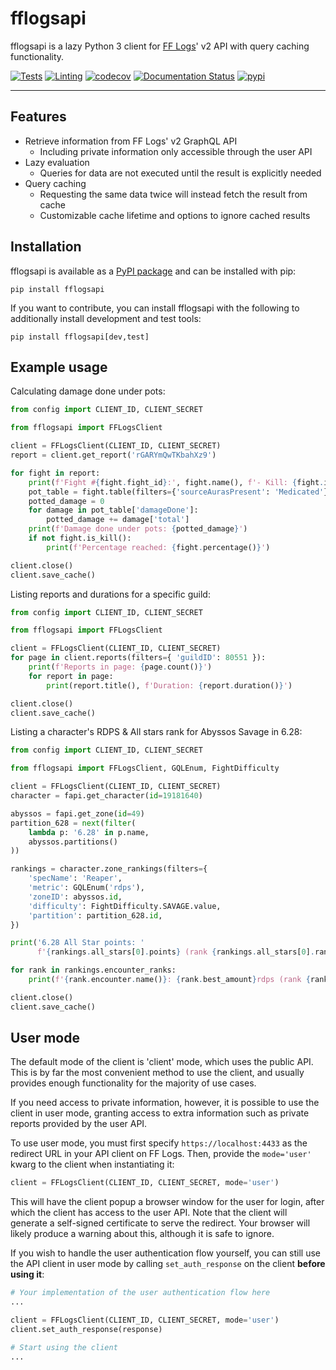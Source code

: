 # fflogsapi

fflogsapi is a lazy Python 3 client for [FF Logs](https://www.fflogs.com/)' v2 API with query caching functionality.

[![Tests](https://github.com/halworsen/fflogsapi/actions/workflows/test.yml/badge.svg?branch=master)](https://github.com/halworsen/fflogsapi/actions/workflows/test.yml)
[![Linting](https://github.com/halworsen/fflogsapi/actions/workflows/lint.yml/badge.svg?branch=master)](https://github.com/halworsen/fflogsapi/actions/workflows/lint.yml)
[![codecov](https://codecov.io/gh/halworsen/fflogsapi/branch/master/graph/badge.svg?token=YTEGMDJOGL)](https://codecov.io/gh/halworsen/fflogsapi)
[![Documentation Status](https://readthedocs.org/projects/fflogsapi/badge/?version=latest)](https://fflogsapi.readthedocs.io/en/latest/?badge=latest)
[![pypi](https://shields.io/pypi/v/fflogsapi)](https://pypi.org/project/fflogsapi/)

---

## Features

* Retrieve information from FF Logs' v2 GraphQL API
  * Including private information only accessible through the user API
* Lazy evaluation
  * Queries for data are not executed until the result is explicitly needed
* Query caching
  * Requesting the same data twice will instead fetch the result from cache
  * Customizable cache lifetime and options to ignore cached results

## Installation

fflogsapi is available as a [PyPI package](https://pypi.org/project/fflogsapi/) and
can be installed with pip:

```shell
pip install fflogsapi
```

If you want to contribute, you can install fflogsapi with the following to
additionally install development and test tools:

```shell
pip install fflogsapi[dev,test]
```

## Example usage

Calculating damage done under pots:

```python
from config import CLIENT_ID, CLIENT_SECRET

from fflogsapi import FFLogsClient

client = FFLogsClient(CLIENT_ID, CLIENT_SECRET)
report = client.get_report('rGARYmQwTKbahXz9')

for fight in report:
    print(f'Fight #{fight.fight_id}:', fight.name(), f'- Kill: {fight.is_kill()}')
    pot_table = fight.table(filters={'sourceAurasPresent': 'Medicated'})
    potted_damage = 0
    for damage in pot_table['damageDone']:
        potted_damage += damage['total']
    print(f'Damage done under pots: {potted_damage}')
    if not fight.is_kill():
        print(f'Percentage reached: {fight.percentage()}')

client.close()
client.save_cache()
```

Listing reports and durations for a specific guild:

```python
from config import CLIENT_ID, CLIENT_SECRET

from fflogsapi import FFLogsClient

client = FFLogsClient(CLIENT_ID, CLIENT_SECRET)
for page in client.reports(filters={ 'guildID': 80551 }):
    print(f'Reports in page: {page.count()}')
    for report in page:
        print(report.title(), f'Duration: {report.duration()}')

client.close()
client.save_cache()
```

Listing a character's RDPS & All stars rank for Abyssos Savage in 6.28:

```python
from config import CLIENT_ID, CLIENT_SECRET

from fflogsapi import FFLogsClient, GQLEnum, FightDifficulty

client = FFLogsClient(CLIENT_ID, CLIENT_SECRET)
character = fapi.get_character(id=19181640)

abyssos = fapi.get_zone(id=49)
partition_628 = next(filter(
    lambda p: '6.28' in p.name,
    abyssos.partitions()
))

rankings = character.zone_rankings(filters={
    'specName': 'Reaper',
    'metric': GQLEnum('rdps'),
    'zoneID': abyssos.id,
    'difficulty': FightDifficulty.SAVAGE.value,
    'partition': partition_628.id,
})

print('6.28 All Star points: '
      f'{rankings.all_stars[0].points} (rank {rankings.all_stars[0].rank})')

for rank in rankings.encounter_ranks:
    print(f'{rank.encounter.name()}: {rank.best_amount}rdps (rank {rank.all_stars.rank})')

client.close()
client.save_cache()
```

## User mode

The default mode of the client is 'client' mode, which uses the public API. This is by far the most
convenient method to use the client, and usually provides enough functionality for the majority of
use cases.

If you need access to private information, however, it is possible to use the client in user mode,
granting access to extra information such as private reports provided by the user API.

To use user mode, you must first specify `https://localhost:4433` as the redirect URL in your API
client on FF Logs. Then, provide the `mode='user'` kwarg to the client when instantiating it:

```python
client = FFLogsClient(CLIENT_ID, CLIENT_SECRET, mode='user')
```

This will have the client popup a browser window for the user for login, after which the client has
access to the user API. Note that the client will generate a self-signed certificate to serve
the redirect. Your browser will likely produce a warning about this, although it is safe to ignore.

If you wish to handle the user authentication flow yourself, you can still use the API client in
user mode by calling `set_auth_response` on the client **before using it**:

```python
# Your implementation of the user authentication flow here
...

client = FFLogsClient(CLIENT_ID, CLIENT_SECRET, mode='user')
client.set_auth_response(response)

# Start using the client
...
```
